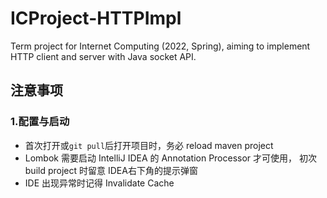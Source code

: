 # ICProject-HTTPImpl
Term project for Internet Computing (2022, Spring), aiming to implement HTTP client and server with Java socket API.

## 注意事项

### 1.配置与启动

- 首次打开或`git pull`后打开项目时，务必 reload maven project
- Lombok 需要启动 IntelliJ IDEA 的 Annotation Processor 才可使用， 
初次 build project 时留意 IDEA右下角的提示弹窗
- IDE 出现异常时记得 Invalidate Cache